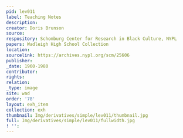 ```yaml
---
pid: lev011
label: Teaching Notes
description:
creator: Doris Brunson
source:
respository: Schomburg Center for Research in Black Culture, NYPL
papers: Wadleigh High School Collection
location:
sourcelink: https://archives.nypl.org/scm/25606
publisher:
_date: 1960-1980
contributor:
rights:
relation:
_type: image
site: wad
order: '78'
layout: exh_item
collection: exh
thumbnail: Img/derivatives/simple/lev011/thumbnail.jpg
full: Img/derivatives/simple/lev011/fullwidth.jpg
! '':
---
```

